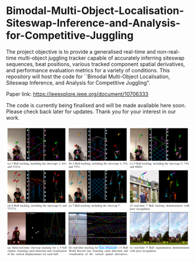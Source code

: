 # Bimodal-Multi-Object-Localisation-Siteswap-Inference-and-Analysis-for-Competitive-Juggling
The project objective is to provide a generalised real-time and non-real-time multi-object juggling tracker capable of accurately inferring siteswap sequences, beat positions, various tracked component spatial derivatives, and performance evaluation metrics for a variety of conditions. This repository will host the code for ``Bimodal Multi-Object Localisation, Siteswap Inference, and Analysis for Competitive Juggling". 

Paper link: https://ieeexplore.ieee.org/document/10706333

The code is currently being finalised and will be made available here soon. Please check back later for updates. Thank you for your interest in our work.

![alt text](https://github.com/Jamesmcozens/Bimodal-Multi-Object-Localisation-Siteswap-Inference-and-Analysis-for-Competitive-Juggling/blob/main/GITHUB%20IMAGE.png)
